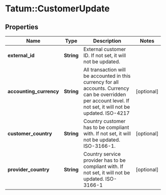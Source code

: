 # Tatum::CustomerUpdate

## Properties
Name | Type | Description | Notes
------------ | ------------- | ------------- | -------------
**external_id** | **String** | External customer ID. If not set, it will not be updated. | 
**accounting_currency** | **String** | All transaction will be accounted in this currency for all accounts. Currency can be overridden per account level. If not set, it will not be updated. ISO-4217 | [optional] 
**customer_country** | **String** | Country customer has to be compliant with. If not set, it will not be updated. ISO-3166-1. | [optional] 
**provider_country** | **String** | Country service provider has to be compliant with. If not set, it will not be updated. ISO-3166-1 | [optional] 

